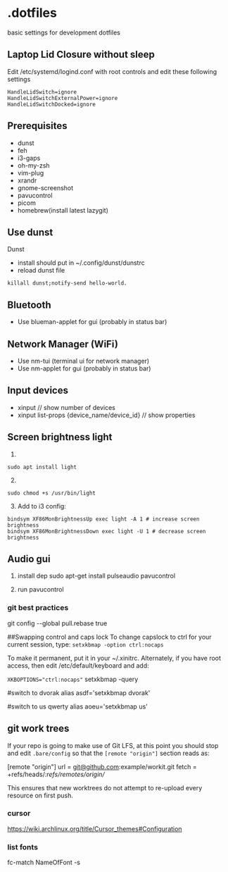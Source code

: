 # .dotfiles
basic settings for development dotfiles

## Laptop Lid Closure without sleep
Edit /etc/systemd/logind.conf with root controls and edit these following settings
```
HandleLidSwitch=ignore
HandleLidSwitchExternalPower=ignore
HandleLidSwitchDocked=ignore
```

## Prerequisites
- dunst
- feh
- i3-gaps
- oh-my-zsh
- vim-plug
- xrandr
- gnome-screenshot
- pavucontrol
- picom
- homebrew(install latest lazygit)


## Use dunst
Dunst
- install should put in  ~/.config/dunst/dunstrc
- reload dunst file
```
killall dunst;notify-send hello-world.
```

## Bluetooth
- Use blueman-applet for gui (probably in status bar)
## Network Manager (WiFi)
- Use nm-tui (terminal ui for network manager)
- Use nm-applet for gui (probably in status bar)
## Input devices
- xinput // show number of devices
- xinput list-props {device_name/device_id} // show properties

## Screen brightness light
1)
```
sudo apt install light
```
2)
```
sudo chmod +s /usr/bin/light
```
3) Add to i3 config:
```
bindsym XF86MonBrightnessUp exec light -A 1 # increase screen brightness
bindsym XF86MonBrightnessDown exec light -U 1 # decrease screen brightness
```

## Audio gui
1) install dep
sudo apt-get install pulseaudio pavucontrol

2) run
pavucontrol

### git best practices
git config --global pull.rebase true

##Swapping control and caps lock
To change capslock to ctrl for your current session, type:
`setxkbmap -option ctrl:nocaps`

To make it permanent, put it in your ~/.xinitrc. Alternately, if you have root access, then edit /etc/default/keyboard and add:

`XKBOPTIONS="ctrl:nocaps"`
setxkbmap -query

#switch to dvorak
alias asdf='setxkbmap dvorak'

#switch to us qwerty
alias aoeu='setxkbmap us'

## git work trees
 If your repo is going to make use of Git LFS, at
 this point you should stop and edit `.bare/config`
 so that the `[remote "origin"]` section reads as:

 [remote "origin"]
         url = git@github.com:example/workit.git
         fetch = +refs/heads/*:refs/remotes/origin/*

 This ensures that new worktrees do not attempt to
 re-upload every resource on first push.

### cursor
https://wiki.archlinux.org/title/Cursor_themes#Configuration


### list fonts
fc-match NameOfFont -s
